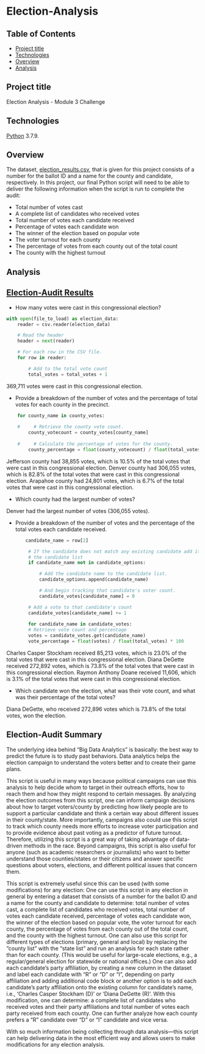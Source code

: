 # Election-Analysis


## Table of Contents
* [Project title](#project-title)
* [Technologies](#technologies)
* [Overview](#overview)
* [Analysis](#analysis)




## Project title
Election Analysis - Module 3 Challenge 

## Technologies
[Python](https://www.python.org/downloads/ "Download Python") 3.7.9.

## Overview 
The dataset, [election_results.csv](https://github.com/Bominkkwon/Election-Analysis/tree/main/Resources "Resources/eletion_results.csv"), that is given for this project consists of a number for the ballot ID and a name for the county and candidate, respectively. In this project, our final Python script will need to be able to deliver the following information when the script is run to complete the audit: 
* Total number of votes cast
* A complete list of candidates who received votes
* Total number of votes each candidate received
* Percentage of votes each candidate won
* The winner of the election based on popular vote
* The voter turnout for each county
* The percentage of votes from each county out of the total count
* The county with the highest turnout

## Analysis
## [Election-Audit Results](https://raw.githubusercontent.com/Bominkkwon/Election-Analysis/main/analysis/election_results.txt)

* How many votes were cast in this congressional election?

```Python
with open(file_to_load) as election_data:
    reader = csv.reader(election_data)

    # Read the header
    header = next(reader)

    # For each row in the CSV file.
    for row in reader:

        # Add to the total vote count
        total_votes = total_votes + 1
```
        
369,711 votes were cast in this congressional election.
        
* Provide a breakdown of the number of votes and the percentage of total votes for each county in the precinct.
```Python
    for county_name in county_votes:
    
    #     # Retrieve the county vote count.
        county_votecount = county_votes[county_name]
        
    #     # Calculate the percentage of votes for the county.
        county_percentage = float(county_votecount) / float(total_votes) * 100
```
Jefferson county had 38,855 votes, which is 10.5% of the total votes that were cast in this congressional election.
Denver county had 306,055 votes, which is 82.8% of the total votes that were cast in this congressional election.
Arapahoe county had 24,801 votes, which is 6.7% of the total votes that were cast in this congressional election.

* Which county had the largest number of votes?

Denver had the largest number of votes (306,055 votes).

* Provide a breakdown of the number of votes and the percentage of the total votes each candidate received.
```python
       candidate_name = row[2]

        # If the candidate does not match any existing candidate add it to
        # the candidate list
        if candidate_name not in candidate_options:

            # Add the candidate name to the candidate list.
            candidate_options.append(candidate_name)

            # And begin tracking that candidate's voter count.
            candidate_votes[candidate_name] = 0

        # Add a vote to that candidate's count
        candidate_votes[candidate_name] += 1
        
        for candidate_name in candidate_votes:
        # Retrieve vote count and percentage
        votes = candidate_votes.get(candidate_name)
        vote_percentage = float(votes) / float(total_votes) * 100
```
Charles Casper Stockham received 85,213 votes, which is 23.0% of the total votes that were cast in this congressional election.
Diana DeGette received 272,892 votes, which is 73.8% of the total votes that were cast in this congressional election.
Raymon Anthony Doane received 11,606, which is 3.1% of the total votes that were cast in this congressional election.

* Which candidate won the election, what was their vote count, and what was their percentage of the total votes?

Diana DeGette, who received 272,896 votes which is 73.8% of the total votes, won the election.

## Election-Audit Summary

The underlying idea behind “Big Data Analytics” is basically: the best way to predict the future is to study past behaviors. Data analytics helps the election campaign to understand the voters better and to create their game plans. 

This script is useful in many ways because political campaigns can use this analysis to help decide whom to target in their outreach efforts, how to reach them and how they might respond to certain messages. By analyzing the election outcomes from this script, one can inform campaign decisions about how to target voters/county by predicting how likely people are to support a particular candidate and think a certain way about different issues in their county/state. More importantly, campaigns also could use this script to track which county needs more efforts to increase voter participation and to provide evidence about past voting as a predictor of future turnout. Therefore, utilizing this script is a great way of taking advantage of data-driven methods in the race. Beyond campaigns, this script is also useful for anyone (such as academic researchers or journalists) who want to better understand those counties/states or their citizens and answer specific questions about voters, elections, and different political issues that concern them. 

This script is extremely useful since this can be used (with some modifications) for any election:
One can use this script in any election in general by entering a dataset that consists of a number for the ballot ID and a name for the county and candidate to determine: total number of votes cast, a complete list of candidates who received votes, total number of votes each candidate received, percentage of votes each candidate won, the winner of the election based on popular vote, the voter turnout for each county, the percentage of votes from each county out of the total count, and the county with the highest turnout. One can also use this script for different types of elections (primary, general and local) by replacing the ”county list” with the “state list” and run an analysis for each state rather than for each county. (This would be useful for large-scale elections, e.g., a regular/general election for statewide or national offices.) One can also add each candidate’s party affiliation, by creating a new column in the dataset and label each candidate with “R” or “D” or “I”, depending on party affiliation and adding additional code block or another option is to add each candidate’s party affiliation onto the existing column for candidate’s name, i.e., ‘Charles Casper Stockham (D)’ or ‘Diana DeGette (R)’. With this modification, one can determine: a complete list of candidates who received votes and their party affiliations and total number of votes each party received from each county. One can further analyze how each county prefers a “R” candidate over “D” or “I” candidate and vice versa. 

With so much information being collecting through data analysis—this script can help delivering data in the most efficient way and allows users to make modifications for any election analysis. 

